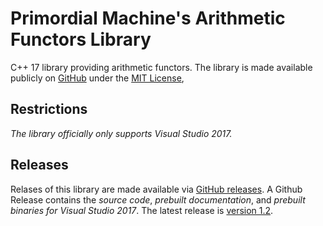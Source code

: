 # Primordial Machine's Arithmetic Functors Library
C++ 17 library providing arithmetic functors. 
The library is made available publicly on [GitHub](https://github.com/primordialmachine/arithmetic-functors) under the [MIT License](https://github.com/primordialmachine/arithmetic-functors/blob/master/LICENSE),

## Restrictions
*The library officially only supports Visual Studio 2017.*

## Releases
Relases of this library are made available via [GitHub releases](https://github.com/primordialmachine/arithmetic-functors/releases/). A Github Release contains the *source code*, *prebuilt documentation*, and *prebuilt binaries for Visual Studio 2017*. The latest release is [version 1.2](https://github.com/primordialmachine/arithmetic-functors/releases/latest).
